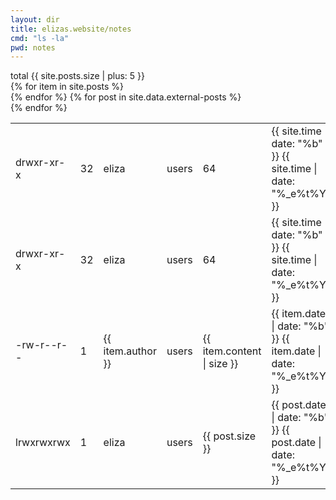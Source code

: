 ```yaml
---
layout: dir
title: elizas.website/notes
cmd: "ls -la"
pwd: notes
---
```


<nav class="term">
    total {{ site.posts.size | plus: 5 }}
</nav>
<table class="term">
    <nav class="term">
        <tr>
            <td>drwxr-xr-x</td>
            <td class = "term num">32</td>
            <td>eliza</td>
            <td>users</td>
            <td class = "term size">64</td>
            <td>{{ site.time | date: "%b" }}&nbsp;{{ site.time | date: "%_e%t%Y" }}</td>
            <td><a class="term-nav file" href="">.</a></td>
        </tr>
    </nav>
    <nav class="term">
        <tr>
            <td>drwxr-xr-x</td>
            <td class = "term num">32</td>
            <td>eliza</td>
            <td>users</td>
            <td class = "term size">64</td>
            <td>{{ site.time | date: "%b" }}&nbsp;{{ site.time | date: "%_e%t%Y" }}</td>
            <td><a class="term-nav file" href="/index.html">..</a></td>
        </tr>
    </nav>
    {% for item in site.posts %}
    <nav class="term">
    <tr>
        <td>-rw-r--r--</td>
        <td class = "term num">1</td>
        <td>{{ item.author }}</td>
        <td>users</td>
        <td class = "term size">{{ item.content | size }}</td>
        <td>{{ item.date | date: "%b" }}&nbsp;{{ item.date | date: "%_e%t%Y" }}</td>
        <td><a class="term-nav file" href="{{ item.url }}">{{ item.title }}</a></td>
    </tr>
    </nav>
    {% endfor %}
    {% for post in site.data.external-posts %}
    <nav class="term">
    <tr>
        <td>lrwxrwxrwx</td>
        <td class = "term num">1</td>
        <td>eliza</td>
        <td>users</td>
        <td class = "term size">{{ post.size }}</td>
        <td>{{ post.date | date: "%b" }}&nbsp;{{ post.date | date: "%_e%t%Y" }}</td>
        <td><a class="term-nav symlink" href="{{ post.href }}">{{ post.title }}</a></td>
    </tr>
    </nav>
    {% endfor %}
</table>
